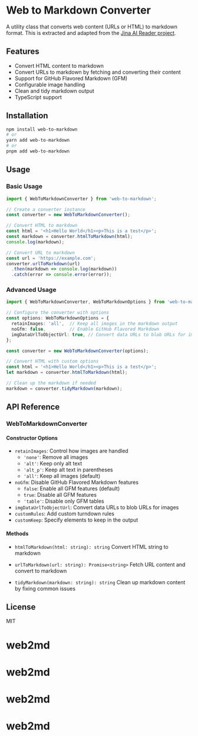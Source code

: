 # Web to Markdown Converter

A utility class that converts web content (URLs or HTML) to markdown format. This is extracted and adapted from the [Jina AI Reader project](https://r.jina.ai).

## Features

- Convert HTML content to markdown
- Convert URLs to markdown by fetching and converting their content
- Support for GitHub Flavored Markdown (GFM)
- Configurable image handling
- Clean and tidy markdown output
- TypeScript support

## Installation

```bash
npm install web-to-markdown
# or
yarn add web-to-markdown
# or
pnpm add web-to-markdown
```

## Usage

### Basic Usage

```typescript
import { WebToMarkdownConverter } from 'web-to-markdown';

// Create a converter instance
const converter = new WebToMarkdownConverter();

// Convert HTML to markdown
const html = '<h1>Hello World</h1><p>This is a test</p>';
const markdown = converter.htmlToMarkdown(html);
console.log(markdown);

// Convert URL to markdown
const url = 'https://example.com';
converter.urlToMarkdown(url)
  .then(markdown => console.log(markdown))
  .catch(error => console.error(error));
```

### Advanced Usage

```typescript
import { WebToMarkdownConverter, WebToMarkdownOptions } from 'web-to-markdown';

// Configure the converter with options
const options: WebToMarkdownOptions = {
  retainImages: 'all',  // Keep all images in the markdown output
  noGfm: false,         // Enable GitHub Flavored Markdown
  imgDataUrlToObjectUrl: true, // Convert data URLs to blob URLs for images
};

const converter = new WebToMarkdownConverter(options);

// Convert HTML with custom options
const html = '<h1>Hello World</h1><p>This is a test</p>';
let markdown = converter.htmlToMarkdown(html);

// Clean up the markdown if needed
markdown = converter.tidyMarkdown(markdown);
```

## API Reference

### WebToMarkdownConverter

#### Constructor Options

- `retainImages`: Control how images are handled
  - `'none'`: Remove all images
  - `'alt'`: Keep only alt text
  - `'alt_p'`: Keep alt text in parentheses
  - `'all'`: Keep all images (default)
- `noGfm`: Disable GitHub Flavored Markdown features
  - `false`: Enable all GFM features (default)
  - `true`: Disable all GFM features
  - `'table'`: Disable only GFM tables
- `imgDataUrlToObjectUrl`: Convert data URLs to blob URLs for images
- `customRules`: Add custom turndown rules
- `customKeep`: Specify elements to keep in the output

#### Methods

- `htmlToMarkdown(html: string): string`
  Convert HTML string to markdown

- `urlToMarkdown(url: string): Promise<string>`
  Fetch URL content and convert to markdown

- `tidyMarkdown(markdown: string): string`
  Clean up markdown content by fixing common issues

## License

MIT
# web2md
# web2md
# web2md
# web2md
